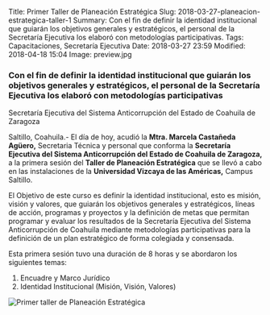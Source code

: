 Title: Primer Taller de Planeación Estratégica
Slug: 2018-03-27-planeacion-estrategica-taller-1
Summary: Con el fin de definir la identidad institucional que guiarán los objetivos generales y estratégicos, el personal de la Secretaría Ejecutiva los elaboró con metodologías participativas.
Tags: Capacitaciones, Secretaría Ejecutiva
Date: 2018-03-27 23:59
Modified: 2018-04-18 15:04
Image: preview.jpg


### Con el fin de definir la identidad institucional que guiarán los objetivos generales y estratégicos, el personal de la Secretaría Ejecutiva los elaboró con metodologías participativas

Secretaría Ejecutiva del Sistema Anticorrupción del Estado de Coahuila de Zaragoza

Saltillo, Coahuila.- El día de hoy, acudió la **Mtra. Marcela Castañeda
Agüero,** Secretaria Técnica y personal que conforma la **Secretaría
Ejecutiva del Sistema Anticorrupción del Estado de Coahuila de
Zaragoza,** a la primera sesión del **Taller de Planeación Estratégica**
que se llevó a cabo en las instalaciones de la **Universidad Vizcaya de
las Américas,** Campus Saltillo.

El Objetivo de este curso es definir la identidad institucional, esto
es misión, visión y valores, que guiarán los objetivos generales y
estratégicos, líneas de acción, programas y proyectos y la definición
de metas que permitan programar y evaluar los resultados de la
Secretaría Ejecutiva del Sistema Anticorrupción de Coahuila mediante
metodologías participativas para la definición de un plan estratégico
de forma colegiada y consensada.

Esta primera sesión tuvo una duración de 8 horas y se abordaron los
siguientes temas:

1. Encuadre y Marco Jurídico
2. Identidad Institucional (Misión, Visión, Valores)

<img class="img-fluid" src="foto-primer-taller-planeacion-estrategica.jpg" alt="Primer taller de Planeación Estratégica">
